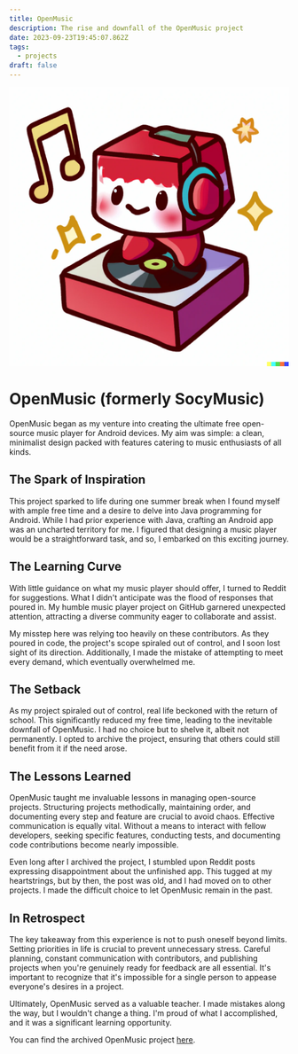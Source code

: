 ```yaml
---
title: OpenMusic
description: The rise and downfall of the OpenMusic project
date: 2023-09-23T19:45:07.862Z
tags:
  - projects
draft: false
---
```


![OpenMusic Logo](../img/media/openmusic.png)

# OpenMusic (formerly SocyMusic)
OpenMusic began as my venture into creating the ultimate free open-source music player for Android devices. My aim was simple: a clean, minimalist design packed with features catering to music enthusiasts of all kinds.

## The Spark of Inspiration
This project sparked to life during one summer break when I found myself with ample free time and a desire to delve into Java programming for Android. While I had prior experience with Java, crafting an Android app was an uncharted territory for me. I figured that designing a music player would be a straightforward task, and so, I embarked on this exciting journey.

## The Learning Curve
With little guidance on what my music player should offer, I turned to Reddit for suggestions. What I didn't anticipate was the flood of responses that poured in. My humble music player project on GitHub garnered unexpected attention, attracting a diverse community eager to collaborate and assist.

My misstep here was relying too heavily on these contributors. As they poured in code, the project's scope spiraled out of control, and I soon lost sight of its direction. Additionally, I made the mistake of attempting to meet every demand, which eventually overwhelmed me.

## The Setback
As my project spiraled out of control, real life beckoned with the return of school. This significantly reduced my free time, leading to the inevitable downfall of OpenMusic. I had no choice but to shelve it, albeit not permanently. I opted to archive the project, ensuring that others could still benefit from it if the need arose.

## The Lessons Learned
OpenMusic taught me invaluable lessons in managing open-source projects. Structuring projects methodically, maintaining order, and documenting every step and feature are crucial to avoid chaos. Effective communication is equally vital. Without a means to interact with fellow developers, seeking specific features, conducting tests, and documenting code contributions become nearly impossible.

Even long after I archived the project, I stumbled upon Reddit posts expressing disappointment about the unfinished app. This tugged at my heartstrings, but by then, the post was old, and I had moved on to other projects. I made the difficult choice to let OpenMusic remain in the past.

## In Retrospect
The key takeaway from this experience is not to push oneself beyond limits. Setting priorities in life is crucial to prevent unnecessary stress. Careful planning, constant communication with contributors, and publishing projects when you're genuinely ready for feedback are all essential. It's important to recognize that it's impossible for a single person to appease everyone's desires in a project.

Ultimately, OpenMusic served as a valuable teacher. I made mistakes along the way, but I wouldn't change a thing. I'm proud of what I accomplished, and it was a significant learning opportunity.

You can find the archived OpenMusic project [here](https://github.com/Benji377/OpenMusic).
